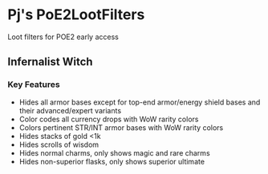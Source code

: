 # Pj's PoE2LootFilters
Loot filters for POE2 early access

## Infernalist Witch
### Key Features
- Hides all armor bases except for top-end armor/energy shield bases and their advanced/expert variants
- Color codes all currency drops with WoW rarity colors
- Colors pertinent STR/INT armor bases with WoW rarity colors
- Hides stacks of gold <1k
- Hides scrolls of wisdom
- Hides normal charms, only shows magic and rare charms
- Hides non-superior flasks, only shows superior ultimate

